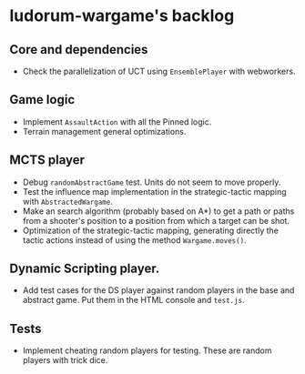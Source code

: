 # ludorum-wargame's backlog

## Core and dependencies

+ Check the parallelization of UCT using `EnsemblePlayer` with webworkers.

## Game logic

+ Implement `AssaultAction` with all the Pinned logic.
+ Terrain management general optimizations.

## MCTS player

+ Debug `randomAbstractGame` test. Units do not seem to move properly.
+ Test the influence map implementation in the strategic-tactic mapping with `AbstractedWargame`.
+ Make an search algorithm (probably based on A*) to get a path or paths from a shooter's position to a position from which a target can be shot.
+ Optimization of the strategic-tactic mapping, generating directly the tactic actions instead of using the method `Wargame.moves()`.

## Dynamic Scripting player.

+ Add test cases for the DS player against random players in the base and abstract game. Put them in the HTML console and `test.js`.

## Tests

+ Implement cheating random players for testing. These are random players with trick dice.
